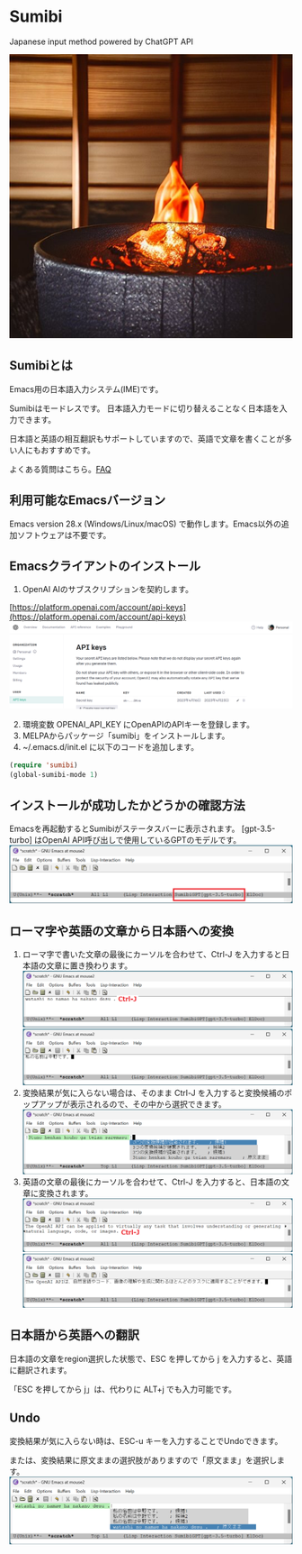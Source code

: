 # Sumibi

Japanese input method powered by ChatGPT API

![image.png](./images/sumibi_image.jpg)

## Sumibiとは

Emacs用の日本語入力システム(IME)です。

Sumibiはモードレスです。
日本語入力モードに切り替えることなく日本語を入力できます。

日本語と英語の相互翻訳もサポートしていますので、英語で文章を書くことが多い人にもおすすめです。

よくある質問はこちら。[FAQ](FAQ.md)

## 利用可能なEmacsバージョン

Emacs version 28.x (Windows/Linux/macOS) で動作します。Emacs以外の追加ソフトウェアは不要です。

## Emacsクライアントのインストール

1. OpenAI AIのサブスクリプションを契約します。

[https://platform.openai.com/account/api-keys](https://platform.openai.com/account/api-keys)
![image.png](./images/img_8.png)

2. 環境変数 OPENAI\_API\_KEY にOpenAPIのAPIキーを登録します。
3. MELPAからパッケージ「sumibi」をインストールします。
4. \~/.emacs.d/init.el に以下のコードを追加します。

```lisp
(require 'sumibi)
(global-sumibi-mode 1)
```

## インストールが成功したかどうかの確認方法

Emacsを再起動するとSumibiがステータスバーに表示されます。
[gpt-3.5-turbo] はOpenAI API呼び出しで使用しているGPTのモデルです。
![image.png](./images/img_9.png)

## ローマ字や英語の文章から日本語への変換

1. ローマ字で書いた文章の最後にカーソルを合わせて、Ctrl-J を入力すると日本語の文章に置き換わります。
    ![image.png](./images/img_15.png)
    ![image.png](./images/img_16.png)
2. 変換結果が気に入らない場合は、そのまま Ctrl-J を入力すると変換候補のポップアップが表示されるので、その中から選択できます。
    ![image.png](./images/img_11.png)
3. 英語の文章の最後にカーソルを合わせて、Ctrl-J を入力すると、日本語の文章に変換されます。
    ![image.png](./images/img_13.png)
    ![image.png](./images/img_14.png)

## 日本語から英語への翻訳

日本語の文章をregion選択した状態で、ESC を押してから j を入力すると、英語に翻訳されます。

「ESC を押してから j」は、代わりに ALT+j でも入力可能です。

## Undo

変換結果が気に入らない時は、ESC-u キーを入力することでUndoできます。

または、変換結果に原文ままの選択肢がありますので「原文まま」を選択します。
![image.png](./images/img_10.png)